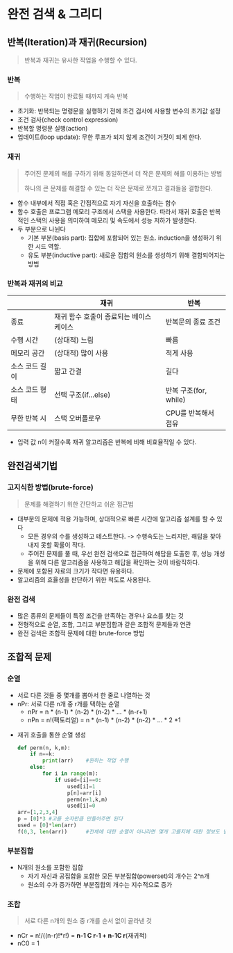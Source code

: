 # 완전 검색 & 그리디

## 반복(Iteration)과 재귀(Recursion)

> 반복과 재귀는 유사한 작업을 수행할 수 있다.

### 반복

> 수행하는 작업이 완료될 때까지 계속 반복

- 초기화: 반복되는 명령문을 실행하기 전에 조건 검사에 사용할 변수의 초기값 설정
- 조건 검사(check control expression)
- 반복할 명령문 실행(action)
- 업데이트(loop update): 무한 루프가 되지 않게 조건이 거짓이 되게 한다.

### 재귀

> 주어진 문제의 해를 구하기 위해 동일하면서 더 작은 문제의 해를 이용하는 방법
>
> 하나의 큰 문제를 해결할 수 있는 더 작은 문제로 쪼개고 결과들을 결합한다.

- 함수 내부에서 직접 혹은 간접적으로 자기 자신을 호출하는 함수
- 함수 호출은 프로그램 메모리 구조에서 스택을 사용한다. 따라서 재귀 호출은 반복적인 스택의 사용을 의미하여 메모리 및 속도에서 성능 저하가 발생한다.
- 두 부분으로 나뉜다
  - 기본 부분(basis part): 집합에 포함되어 있는 원소. induction을 생성하기 위한 시드 역할.
  - 유도 부분(inductive part): 새로운 집합의 원소를 생성하기 위해 결합되어지는 방법

### 반복과 재귀의 비교

|                | 재귀                                    | 반복                  |
| -------------- | --------------------------------------- | --------------------- |
| 종료           | 재귀 함수 호출이 종료되는 베이스 케이스 | 반복문의 종료 조건    |
| 수행 시간      | (상대적) 느림                           | 빠름                  |
| 메모리 공간    | (상대적) 많이 사용                      | 적게 사용             |
| 소스 코드 길이 | 짧고 간결                               | 길다                  |
| 소스 코드 형태 | 선택 구조(if...else)                    | 반복 구조(for, while) |
| 무한 반복 시   | 스택 오버플로우                         | CPU를 반복해서 점유   |

- 입력 값 n이 커질수록 재귀 알고리즘은 반복에 비해 비효율적일 수 있다.



## 완전검색기법

### 고지식한 방법(brute-force)

> 문제를 해결하기 위한 간단하고 쉬운 접근법

- 대부분의 문제에 적용 가능하며, 상대적으로 빠른 시간에 알고리즘 설계를 할 수 있다
  - 모든 경우의 수를 생성하고 테스트한다. -> 수행속도는 느리지만, 해답을 찾아내지 못할 확률이 작다.
  - 주어진 문제를 풀 때, 우선 완전 검색으로 접근하여 해답을 도출한 후, 성능 개성을 위해 다른 알고리즘을 사용하고 해답을 확인하는 것이 바람직하다.
- 문제에 포함된 자료의 크기가 작다면 유용하다. 
- 알고리즘의 효율성을 판단하기 위한 척도로 사용된다.

### 완전 검색

- 많은 종류의 문제들이 특정 조건을 만족하는 경우나 요소를 찾는 것
- 전형적으로 순열, 조합, 그리고 부분집합과 같은 조합적 문제들과 연관
- 완전 검색은 조합적 문제에 대한 brute-force 방법



## 조합적 문제

### 순열

- 서로 다른 것들 중 몇개를 뽑아서 한 줄로 나열하는 것
- nPr: 서로 다른 n개 중 r개를 택하는 순열
  - nPr = n * (n-1) * (n-2) * (n-2) * ... * (n-r+1)
  - nPn = n!(팩토리얼) = n * (n-1) * (n-2) * (n-2) * ... * 2 *1

* 재귀 호출을 통한 순열 생성

  ```python
  def perm(n, k,m):
      if n==k:
          print(arr)	#원하는 작업 수행
      else:
          for i in range(m):
              if used=[i]==0:
                  used[i]=1
                  p[n]=arr[i]
                  perm(n+1,k,m)
                  used[i]=0
  arr=[1,2,3,4]
  p = [0]*3	#고를 숫자만큼 만들어주면 된다
  used = [0]*len(arr)
  f(0,3, len(arr))		#전체에 대한 순열이 아니라면 몇개 고를지에 대한 정보도 넘겨야한다.
  ```

### 부분집합

- N개의 원소를 포함한 집합
  - 자기 자신과 공집합을 포함한 모든 부분집합(powerset)의 개수는 2^n개
  - 원소의 수가 증가하면 부분집합의 개수는 지수적으로 증가

### 조합

> 서로 다른 n개의 원소 중 r개를 순서 없이 골라낸 것

- nCr = n!/((n-r)!*r!) = **n-1 C r-1 + n-1C r**(재귀적)
- nC0 = 1
